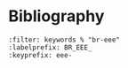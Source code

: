 # Bibliography

```{bibliography}
:filter: keywords % "br-eee" 
:labelprefix: BR_EEE_
:keyprefix: eee-
```